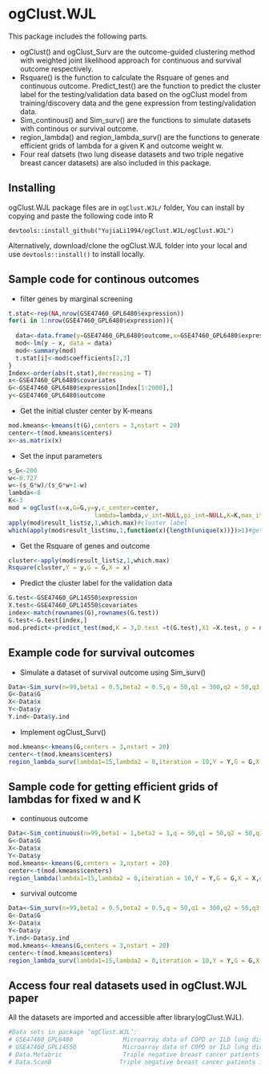 # ogClust.WJL

This package includes the following parts. 
* ogClust() and ogClust_Surv are the outcome-guided clustering method with weighted joint likelihood approach for continuous and survival outcome respectively. 
* Rsquare() is the function to calculate the Rsquare of genes and continuous outcome. Predict_test() are the function to predict the cluster label for the testing/validation data based on the ogClust model from training/discovery data and the gene expression from testing/validation data. 
* Sim_continous() and Sim_surv() are the functions to simulate datasets with continous or survival outcome. 
* region_lambda() and region_lambda_surv() are the functions to generate efficient grids of lambda for a given K and outcome weight w. 
* Four real datsets (two lung disease datasets and two triple negative breast cancer datasets) are also included in this package.



## Installing
ogClust.WJL package files are in `ogClust.WJL/` folder, You can install by copying and paste the following code into R

```
devtools::install_github("YujiaLi1994/ogClust.WJL/ogClust.WJL")
```
Alternatively, download/clone the ogClust.WJL folder into your local and use `devtools::install()` to install locally. 


## Sample code for continous outcomes

* filter genes by marginal screening
```r
t.stat<-rep(NA,nrow(GSE47460_GPL6480$expression))
for(i in 1:nrow(GSE47460_GPL6480$expression)){
  
  data<-data.frame(y=GSE47460_GPL6480$outcome,x=GSE47460_GPL6480$expression[i,])
  mod<-lm(y ~ x, data = data)
  mod<-summary(mod)
  t.stat[i]<-mod$coefficients[2,3]
}
Index<-order(abs(t.stat),decreasing = T)
x<-GSE47460_GPL6480$covariates
G<-GSE47460_GPL6480$expression[Index[1:2000],]
y<-GSE47460_GPL6480$outcome
```
* Get the initial cluster center by K-means
```r
mod.kmeans<-kmeans(t(G),centers = 3,nstart = 20)
center<-t(mod.kmeans$centers)
x<-as.matrix(x)
```

* Set the input parameters
```r
s_G<-200
w<-0.727
w<-(s_G*w)/(s_G*w+1-w)
lambda<-8
K<-3
mod = ogClust(x=x,G=G,y=y,c_center=center,
                        lambda=lambda,v_int=NULL,pi_int=NULL,K=K,max_iter=200,w_outcome=w,w_G=1-w,z_int=NULL)
apply(mod$result_list$z,1,which.max)#cluster label
which(apply(mod$result_list$mu,1,function(x){length(unique(x))})>1)#get the position of informative genes

``` 

* Get the Rsquare of genes and outcome
```r
cluster<-apply(mod$result_list$z,1,which.max)
Rsquare(cluster,Y = y,G = G,X = x)
``` 

* Predict the cluster label for the validation data
```r
G.test<-GSE47460_GPL14550$expression
X.test<-GSE47460_GPL14550$covariates
index<-match(rownames(G),rownames(G.test))
G.test<-G.test[index,]
mod.predict<-predict_test(mod,K = 3,D.test =t(G.test),X1 =X.test, p = nrow(G))

```

## Example code for survival outcomes
* Simulate a dataset of survival outcome using Sim_surv()
```r
Data<-Sim_surv(n=99,beta1 = 0.5,beta2 = 0.5,q = 50,q1 = 300,q2 = 50,q3 = 1600,c1 = 2,var_g = 2,mu = 1.5,mu1 = 1.7,sigma_y = 0.5,censor = 100)
G<-Data$G
X<-Data$x
Y<-Data$y
Y.ind<-Data$y.ind
```
* Implement ogClust_Surv()
```r
mod.kmeans<-kmeans(G,centers = 3,nstart = 20)
center<-t(mod.kmeans$centers)
region_lambda_surv(lambda1=15,lambda2 = 0,iteration = 10,Y = Y,G = G,X = X,center =center ,w = 0.5,K = 3,delta = Y.ind)
```
## Sample code for getting efficient grids of lambdas for fixed w and K

* continuous outcome
```r
Data<-Sim_continuous(n=99,beta1 = 1,beta2 = 1,q = 50,q1 = 50,q2 = 50,q3 = 1850,c1 = 3,var_g = 2,mu = 1.5,mu1 = 1.7,sigma_y = 1)
G<-Data$G
X<-Data$x
Y<-Data$y
mod.kmeans<-kmeans(G,centers = 3,nstart = 20)
center<-t(mod.kmeans$centers)
region_lambda(lambda1=15,lambda2 = 0,iteration = 10,Y = Y,G = G,X = X,center =center ,w = 0.5,K = 3)
```

* survival outcome
```r
Data<-Sim_surv(n=99,beta1 = 0.5,beta2 = 0.5,q = 50,q1 = 300,q2 = 50,q3 = 1600,c1 = 2,var_g = 2,mu = 1.5,mu1 = 1.7,sigma_y = 0.5,censor = 100)
G<-Data$G
X<-Data$x
Y<-Data$y
Y.ind<-Data$y.ind
mod.kmeans<-kmeans(G,centers = 3,nstart = 20)
center<-t(mod.kmeans$centers)
region_lambda_surv(lambda1=15,lambda2 = 0,iteration = 10,Y = Y,G = G,X = X,center =center ,w = 0.5,K = 3,delta = Y.ind)

```

## Access four real datasets used in ogClust.WJL paper
All the datasets are imported and accessible after library(ogClust.WJL).
```r
#Data sets in package ‘ogClust.WJL’:
# GSE47460_GPL6480              Microarray data of COPD or ILD lung disease after preprocessing(GSE47460)
# GSE47460_GPL14550             Microarray data of COPD or ILD lung disease after preprocessing(GSE47460)
# Data.Metabric                 Triple negative breast cancer patients in METABRIC breast cancer dataset
# Data.ScanB                   Triple negative breast cancer patients in SCAN-B breast cancer dataset(GSE60789)
```
